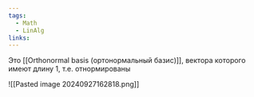 ```yaml
---
tags:
  - Math
  - LinAlg
links:
---
```

Это [[Orthonormal basis (ортонормальный базис)]], вектора которого имеют длину 1, т.е. отнормированы

![[Pasted image 20240927162818.png]]